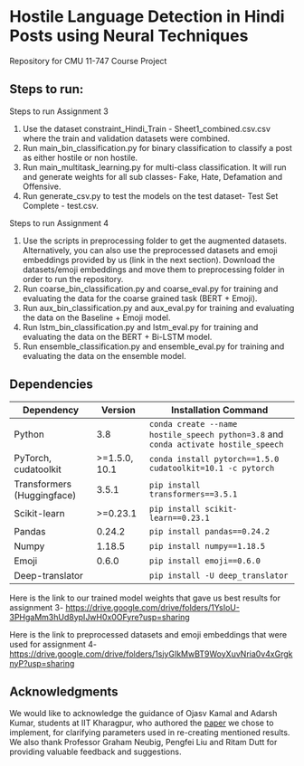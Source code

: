 # Hostile Language Detection in Hindi Posts using Neural Techniques
Repository for CMU 11-747 Course Project

## Steps to run:

Steps to run Assignment 3
1. Use the dataset constraint_Hindi_Train - Sheet1_combined.csv.csv where the train and validation datasets were combined.
2. Run main_bin_classification.py for binary classification to classify a post as either hostile or non hostile.
3. Run main_multitask_learning.py for multi-class classification. It will run and generate weights for all sub classes- Fake, Hate, Defamation and Offensive.
4. Run generate_csv.py to test the models on the test dataset- Test Set Complete - test.csv.

Steps to run Assignment 4
1. Use the scripts in preprocessing folder to get the augmented datasets. Alternatively, you can also use the preprocessed datasets and emoji embeddings provided by us (link in the next section). Download the datasets/emoji embeddings and move them to preprocessing folder in order to run the repository. 
2. Run coarse_bin_classification.py and coarse_eval.py for training and evaluating the data for the coarse grained task (BERT + Emoji).
3. Run aux_bin_classification.py and aux_eval.py for training and evaluating the data on the Baseline + Emoji model.
4. Run lstm_bin_classification.py and lstm_eval.py for training and evaluating the data on the BERT + Bi-LSTM model.
5. Run ensemble_classification.py and ensemble_eval.py for training and evaluating the data on the ensemble model.

## Dependencies

| Dependency | Version | Installation Command |
| ---------- | ------- | -------------------- |
| Python     | 3.8     | `conda create --name hostile_speech python=3.8` and `conda activate hostile_speech` |
| PyTorch, cudatoolkit    | >=1.5.0, 10.1   | `conda install pytorch==1.5.0 cudatoolkit=10.1 -c pytorch` |
| Transformers (Huggingface) | 3.5.1 | `pip install transformers==3.5.1` |
| Scikit-learn | >=0.23.1 | `pip install scikit-learn==0.23.1` |
| Pandas | 0.24.2 | `pip install pandas==0.24.2` |
| Numpy | 1.18.5 | `pip install numpy==1.18.5` |
| Emoji | 0.6.0 | `pip install emoji==0.6.0` |
| Deep-translator | | `pip install -U deep_translator` |

Here is the link to our trained model weights that gave us best results for assignment 3-
https://drive.google.com/drive/folders/1YsIoU-3PHgaMm3hUd8ypIJwH0x0OFyre?usp=sharing

Here is the link to preprocessed datasets and emoji embeddings that were used for assignment 4-
https://drive.google.com/drive/folders/1sjyGIkMwBT9WoyXuvNria0v4xGrgknyP?usp=sharing

## Acknowledgments

We would like to acknowledge the guidance of Ojasv Kamal and Adarsh Kumar, students at IIT Kharagpur, who authored the [paper](https://arxiv.org/abs/2101.05494) we chose to implement, for clarifying parameters used in re-creating mentioned results. We also thank Professor Graham Neubig, Pengfei Liu and Ritam Dutt for providing valuable feedback and suggestions. 
